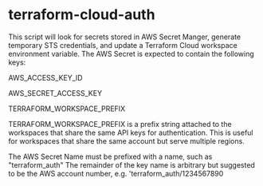 # terraform-cloud-auth

This script will look for secrets stored in AWS Secret Manger, 
generate temporary STS credentials, and update a Terraform Cloud
workspace environment variable. The AWS Secret is expected to contain
the following keys:

AWS_ACCESS_KEY_ID

AWS_SECRET_ACCESS_KEY

TERRAFORM_WORKSPACE_PREFIX


TERRAFORM_WORKSPACE_PREFIX is a prefix string attached to the 
workspaces that share the same API keys for authentication. 
This is useful for workspaces that share the same account but serve
multiple regions.

The AWS Secret Name must be prefixed with a name, such as "terraform_auth"
The remainder of the key name is arbitrary but suggested to be the AWS
account number, e.g. 'terraform_auth/1234567890
